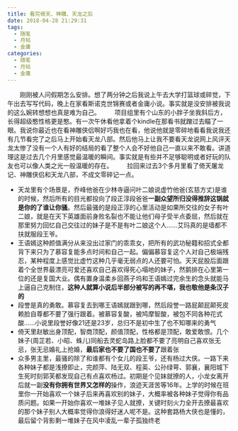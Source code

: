 ```yaml
---
title: 看完倚天、神雕、天龙之后	
date: 2018-04-28 21:29:31
tags:
  - 随笔
  - 月帖
  - 金庸
categories:
  - 随笔
  - 月帖
  - 金庸
---
```


　　刚刚被人问假期怎么安排。想了两分钟之后我说上午去大学打篮球或碎觉，下午出去写写代码，晚上在家看斯诺克世锦赛或者金庸小说。事实就是没安排被我说的这么婉转想想也真是难为自己。<!-- more -->
　　项目组里有个山东的小胖子坐我斜后方，长得超级憨性格更是憨。有一次午休看他拿着个kindle在那看书就蹭过去瞄了一眼。我说你最近也在看神雕侠侣啊好巧我也在看，他说他就是零碎地看看我说我还有几节看完了之后马上开始看天龙八部。然后他马上让我不要看天龙说网上风评天龙太惨了没有一个人有好的结局的看了整个人会不好他自己一直以来不敢看。讲道理这是过去几个月里感觉最温暖的瞬间。事实就是有些并不足够聪明或者好玩的队友也可以像人类之光一般温暖的存在。
　　拉回来过去3个多月里看了倚天屠龙记、神雕侠侣和天龙八部，不成文零碎记一点。
* 天龙里有个场景是，乔峰他爸在少林寺逼问叶二娘说虚竹他爸(玄慈方丈)是谁的时候，然后所有的目光都投向了段正淳段爸爸**一副众望所归没得推辞这锅就是你的了谁让你骚**。然后最骚的是段正淳的心里活动是如果所交往的女子有叶二娘，就是在天下英雄面前身败名裂也不能让他们母子受半点委屈，然后就在那里努力回忆自己交往过的妹子是不是有叶二娘这个人……艾玛真的是墙都不扶就服段王爷。
* 王语嫣这种颜值满分从来没出过家门的乖乖女，把所有的武功秘籍和招式全都背下来只为了慕容复能多点时间和自己一起。偏偏慕容复这个人对自己极端残忍，某种程度上感觉比虚竹这种几乎毫无弱点的人还要可怕。天天屁股后面跟着个全世界最漂亮可爱还喜欢自己喜欢得死心塌地的妹子，然鹅排在心里第一位的还是复国大业。偶有置身温柔乡回燕子坞和王语嫣过完余生的念头就能马上逼自己克制住，**这种人就算小说后半部分被写的再不堪，我也敬他是条汉子的**
* 段誉是真的勇敢。慕容复去到哪王语嫣就跟到哪，然后段誉一路屁颠屁颠死皮赖脸自尊都不要了强行跟着。被慕容复酸，被鸠摩智酸，被包不同各种花式酸……小说里段誉好像21还是23岁，总归不是初中生了也不知哪来的勇气
* 倚天里赵敏出身顶配，智商顶配，颜值顶配，性格都是顶配，敢爱敢恨。几个妹子(周芷若、小昭、蛛儿)同船去灵蛇岛路上脸都不要了亮明自己喜欢张无忌，张无忌婚礼上抢婚，**最后家也不要了国也不要了**跟着张
* 众多男主里，最骚的除了和谁都有个女儿的段王爷，还有杨过大侠。一路下来各种妹子都是浅撩即止，完颜萍、陆无双、程英、公孙绿萼、郭襄，襄阳城下生死时刻郭芙都发现自己有点喜欢杨过。初期是个见妹就撩的人，小龙女离开后就一副**没有你拥有世界又怎样的**操作，浪迹天涯苦等16年。上学的时候在班里你一开始喜欢一个妹子后来再喜欢别的妹子，大概率被各种妹子觉得你有品质问题。如果一开始你喜欢一堆妹子见人就撩，关键时刻火力全开去撩最喜欢的那个妹子别人大概率觉得你浪得好迷人呢不是。这种套路杨大侠也是懂的，最后留个背影剩一堆妹子在风中凌乱一辈子孤独终老

